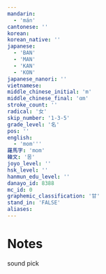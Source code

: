```yaml
---
mandarin:
  - 'mán'
cantonese: ''
korean:
korean_native: ''
japanese:
  - 'BAN'
  - 'MAN'
  - 'KAN'
  - 'KON'
japanese_nanori: ''
vietnamese:
middle_chinese_initial: 'm'
middle_chinese_final: 'ɑm'
stroke_count: ''
radical: '女'
skip_number: '1-3-5'
grade_level: '名'
pos: ''
english:
  - 'mom'''
羅馬字: 'mom'
韓文: '몸'
joyo_level: ''
hsk_level: ''
hanmun_edu_level: ''
danayo_id: 8388
mc_id: 0
graphemic_classification: '甘'
stand_in: 'FALSE'
aliases:
---
```


# Notes
sound pick
